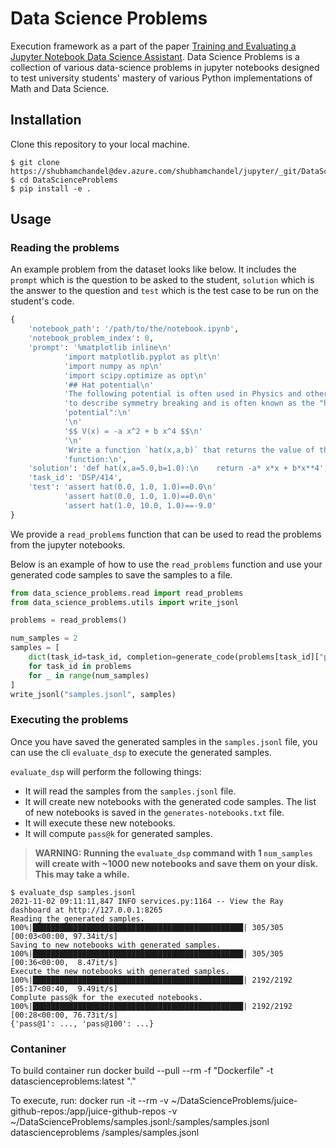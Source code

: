 # Data Science Problems

Execution framework as a part of the paper [Training and Evaluating a Jupyter Notebook Data Science Assistant](). Data Science Problems is a collection of various data-science problems in jupyter notebooks designed to test university students' mastery of various Python implementations of Math and Data Science.

## Installation

Clone this repository to your local machine.

```
$ git clone https://shubhamchandel@dev.azure.com/shubhamchandel/jupyter/_git/DataScienceProblems
$ cd DataScienceProblems
$ pip install -e .
```

## Usage

### Reading the problems

An example problem from the dataset looks like below. It includes the `prompt` which is the question to be asked to the student, `solution` which is the answer to the question and `test` which is the test case to be run on the student's code.

```python
{
    'notebook_path': '/path/to/the/notebook.ipynb',
    'notebook_problem_index': 0,
    'prompt': '%matplotlib inline\n'
            'import matplotlib.pyplot as plt\n'
            'import numpy as np\n'
            'import scipy.optimize as opt\n'
            '## Hat potential\n'
            'The following potential is often used in Physics and other fields '
            'to describe symmetry breaking and is often known as the "hat '
            'potential":\n'
            '\n'
            '$$ V(x) = -a x^2 + b x^4 $$\n'
            '\n'
            'Write a function `hat(x,a,b)` that returns the value of this '
            'function:\n',
    'solution': 'def hat(x,a=5.0,b=1.0):\n    return -a* x*x + b*x**4',
    'task_id': 'DSP/414',
    'test': 'assert hat(0.0, 1.0, 1.0)==0.0\n'
            'assert hat(0.0, 1.0, 1.0)==0.0\n'
            'assert hat(1.0, 10.0, 1.0)==-9.0'
}
```

We provide a `read_problems` function that can be used to read the problems from the jupyter notebooks. 

Below is an example of how to use the `read_problems` function and use your generated code samples to save the samples to a file.


```python
from data_science_problems.read import read_problems
from data_science_problems.utils import write_jsonl

problems = read_problems()

num_samples = 2
samples = [
    dict(task_id=task_id, completion=generate_code(problems[task_id]["prompt"]))
    for task_id in problems
    for _ in range(num_samples)
]
write_jsonl("samples.jsonl", samples)
```


### Executing the problems

Once you have saved the generated samples in the `samples.jsonl` file, you can use the cli `evaluate_dsp` to execute the generated samples.

`evaluate_dsp` will perform the following things:

- It will read the samples from the `samples.jsonl` file.
- It will create new notebooks with the generated code samples. The list of new notebooks is saved in the `generates-notebooks.txt` file.
- It will execute these new notebooks.
- It will compute `pass@k` for generated samples. 

> **WARNING: Running the `evaluate_dsp` command with 1 `num_samples` will create with ~1000 new notebooks and save them on your disk. This may take a while.**

```
$ evaluate_dsp samples.jsonl
2021-11-02 09:11:11,847 INFO services.py:1164 -- View the Ray dashboard at http://127.0.0.1:8265
Reading the generated samples.
100%|███████████████████████████████████████████████| 305/305 [00:03<00:00, 97.34it/s]
Saving to new notebooks with generated samples.
100%|███████████████████████████████████████████████| 305/305 [00:36<00:00,  8.47it/s]
Execute the new notebooks with generated samples.
100%|███████████████████████████████████████████████| 2192/2192 [05:17<00:40,  9.49it/s]
Complute pass@k for the executed notebooks.
100%|███████████████████████████████████████████████| 2192/2192 [00:28<00:00, 76.73it/s]
{'pass@1': ..., 'pass@100': ...}
```

### Contaniner

To build container run
docker build --pull --rm -f "Dockerfile" -t datascienceproblems:latest "."

To execute, run:
docker run -it --rm -v ~/DataScienceProblems/juice-github-repos:/app/juice-github-repos -v ~/DataScienceProblems/samples.jsonl:/samples/samples.jsonl datascienceproblems /samples/samples.jsonl